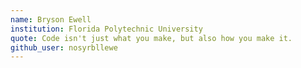```yaml
---
name: Bryson Ewell
institution: Florida Polytechnic University
quote: Code isn't just what you make, but also how you make it.
github_user: nosyrbllewe
---
```

